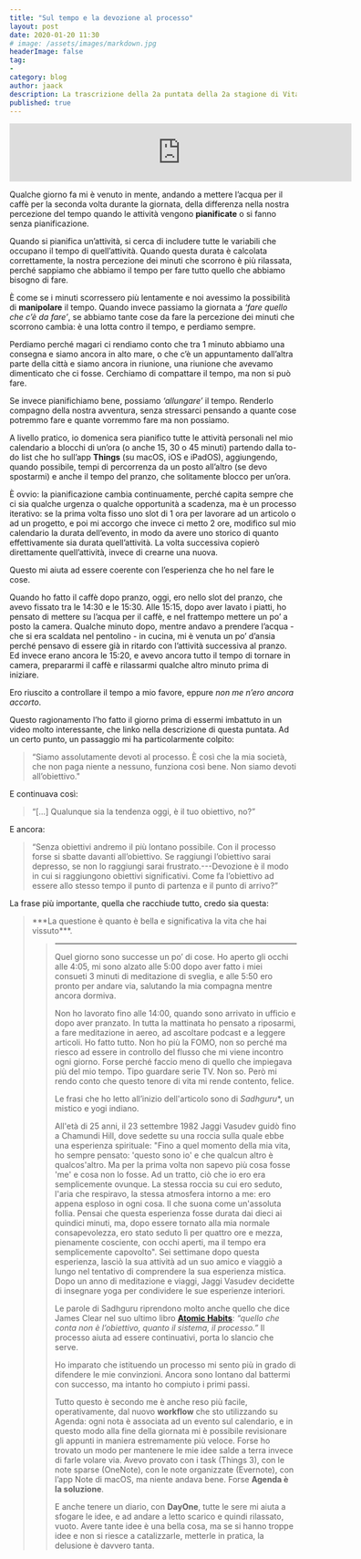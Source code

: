 ```yaml
---
title: "Sul tempo e la devozione al processo"
layout: post
date: 2020-01-20 11:30
# image: /assets/images/markdown.jpg
headerImage: false
tag:
-
category: blog
author: jaack
description: La trascrizione della 2a puntata della 2a stagione di Vita da Millennial.
published: true
---
```


<iframe src="https://anchor.fm/jaack/embed/episodes/Sul-tempo-e-la-devozione-al-processo-eaa04a" height="102px" width="600px" frameborder="0" scrolling="no"></iframe>

Qualche giorno fa mi è venuto in mente, andando a mettere l’acqua per il caffè per la seconda volta durante la giornata, della differenza nella nostra percezione del tempo quando le attività vengono **pianificate** o si fanno senza pianificazione.

Quando si pianifica un’attività, si cerca di includere tutte le variabili che occupano il tempo di quell’attività. Quando questa durata è calcolata correttamente, la nostra percezione dei minuti che scorrono è più rilassata, perché sappiamo che abbiamo il tempo per fare tutto quello che abbiamo bisogno di fare.

È come se i minuti scorressero più lentamente e noi avessimo la possibilità di **manipolare** il tempo. Quando invece passiamo la giornata a *‘fare quello che c’è da fare’*, se abbiamo tante cose da fare la percezione dei minuti che scorrono cambia: è una lotta contro il tempo, e perdiamo sempre.

Perdiamo perché magari ci rendiamo conto che tra 1 minuto abbiamo una consegna e siamo ancora in alto mare, o che c’è un appuntamento dall’altra parte della città e siamo ancora in riunione, una riunione che avevamo dimenticato che ci fosse. Cerchiamo di compattare il tempo, ma non si può fare.

Se invece pianifichiamo bene, possiamo *‘allungare’* il tempo. Renderlo compagno della nostra avventura, senza stressarci pensando a quante cose potremmo fare e quante vorremmo fare ma non possiamo.

A livello pratico, io domenica sera pianifico tutte le attività personali nel mio calendario a blocchi di un’ora (o anche 15, 30 o 45 minuti) partendo dalla to-do list che ho sull’app **Things** (su macOS, iOS e iPadOS), aggiungendo, quando possibile, tempi di percorrenza da un posto all’altro (se devo spostarmi) e anche il tempo del pranzo, che solitamente blocco per un’ora.

È ovvio: la pianificazione cambia continuamente, perché capita sempre che ci sia qualche urgenza o qualche opportunità a scadenza, ma è un processo iterativo: se la prima volta fisso uno slot di 1 ora per lavorare ad un articolo o ad un progetto, e poi mi accorgo che invece ci metto 2 ore, modifico sul mio calendario la durata dell’evento, in modo da avere uno storico di quanto effettivamente sia durata quell’attività. La volta successiva copierò direttamente quell’attività, invece di crearne una nuova.

Questo mi aiuta ad essere coerente con l’esperienza che ho nel fare le cose.

Quando ho fatto il caffè dopo pranzo, oggi, ero nello slot del pranzo, che avevo fissato tra le 14:30 e le 15:30. Alle 15:15, dopo aver lavato i piatti, ho pensato di mettere su l’acqua per il caffè, e nel frattempo mettere un po’ a posto la camera. Qualche minuto dopo, mentre andavo a prendere l’acqua - che si era scaldata nel pentolino - in cucina, mi è venuta un po’ d’ansia perché pensavo di essere già in ritardo con l’attività successiva al pranzo. Ed invece erano ancora le 15:20, e avevo ancora tutto il tempo di tornare in camera, prepararmi il caffè e rilassarmi qualche altro minuto prima di iniziare.

Ero riuscito a controllare il tempo a mio favore, eppure *non me n’ero ancora accorto*.

Questo ragionamento l’ho fatto il giorno prima di essermi imbattuto in un video molto interessante, che linko nella descrizione di questa puntata. Ad un certo punto, un passaggio mi ha particolarmente colpito:

<blockquote>“Siamo assolutamente devoti al processo. È così che la mia società, che non paga niente a nessuno, funziona così bene. Non siamo devoti all’obiettivo."
</blockquote>
E continuava così:
<blockquote>
“[…] Qualunque sia la tendenza oggi, è il tuo obiettivo, no?”
</blockquote>

E ancora:
<blockquote>
“Senza obiettivi andremo il più lontano possibile. Con il processo forse si sbatte davanti all’obiettivo. Se raggiungi l’obiettivo sarai depresso, se non lo raggiungi sarai frustrato.---Devozione è il modo in cui si raggiungono obiettivi significativi. Come fa l’obiettivo ad essere allo stesso tempo il punto di partenza e il punto di arrivo?”
</blockquote>

La frase più importante, quella che racchiude tutto, credo sia questa:

<blockquote>
***La questione è quanto è bella e significativa la vita che hai vissuto***.
<blockquote>

---

Quel giorno sono successe un po’ di cose. Ho aperto gli occhi alle 4:05, mi sono alzato alle 5:00 dopo aver fatto i miei consueti 3 minuti di meditazione di sveglia, e alle 5:50 ero pronto per andare via, salutando la mia compagna mentre ancora dormiva.

Non ho lavorato fino alle 14:00, quando sono arrivato in ufficio e dopo aver pranzato. In tutta la mattinata ho pensato a riposarmi, a fare meditazione in aereo, ad ascoltare podcast e a leggere articoli. Ho fatto tutto. Non ho più la FOMO, non so perché ma riesco ad essere in controllo del flusso che mi viene incontro ogni giorno. Forse perché faccio meno di quello che impiegava più del mio tempo. Tipo guardare serie TV. Non so. Però mi rendo conto che questo tenore di vita mi rende contento, felice.

Le frasi che ho letto all’inizio dell'articolo sono di *Sadhguru**, un mistico e yogi indiano.

All'età di 25 anni, il 23 settembre 1982 Jaggi Vasudev guidò fino a Chamundi Hill, dove sedette su una roccia sulla quale ebbe una esperienza spirituale: "Fino a quel momento della mia vita, ho sempre pensato: 'questo sono io' e che qualcun altro è qualcos'altro. Ma per la prima volta non sapevo più cosa fosse 'me' e cosa non lo fosse. Ad un tratto, ciò che io ero era semplicemente ovunque. La stessa roccia su cui ero seduto, l'aria che respiravo, la stessa atmosfera intorno a me: ero appena esploso in ogni cosa. Il che suona come un'assoluta follia. Pensai che questa esperienza fosse durata dai dieci ai quindici minuti, ma, dopo essere tornato alla mia normale consapevolezza, ero stato seduto lì per quattro ore e mezza, pienamente cosciente, con occhi aperti, ma il tempo era semplicemente capovolto". Sei settimane dopo questa esperienza, lasciò la sua attività ad un suo amico e viaggiò a lungo nel tentativo di comprendere la sua esperienza mistica. Dopo un anno di meditazione e viaggi, Jaggi Vasudev decidette di insegnare yoga per condividere le sue esperienze interiori.

Le parole di Sadhguru riprendono molto anche quello che dice James Clear nel suo ultimo libro [**Atomic Habits**](https://amzn.to/38g5cr8): *“quello che conta non è l’obiettivo, quanto il sistema, il processo.”* Il processo aiuta ad essere continuativi, porta lo slancio che serve.

Ho imparato che istituendo un processo mi sento più in grado di difendere le mie convinzioni. Ancora sono lontano dal battermi con successo, ma intanto ho compiuto i primi passi.

Tutto questo è secondo me è anche reso più facile, operativamente, dal nuovo **workflow** che sto utilizzando su Agenda: ogni nota è associata ad un evento sul calendario, e in questo modo alla fine della giornata mi è possibile revisionare gli appunti in maniera estremamente più veloce. Forse ho trovato un modo per mantenere le mie idee salde a terra invece di farle volare via. Avevo provato con i task (Things 3), con le note sparse (OneNote), con le note organizzate (Evernote), con l’app Note di macOS, ma niente andava bene. Forse **Agenda è la soluzione**.

E anche tenere un diario, con **DayOne**, tutte le sere mi aiuta a sfogare le idee, e ad andare a letto scarico e quindi rilassato, vuoto. Avere tante idee è una bella cosa, ma se si hanno troppe idee e non si riesce a catalizzarle, metterle in pratica, la delusione è davvero tanta.
